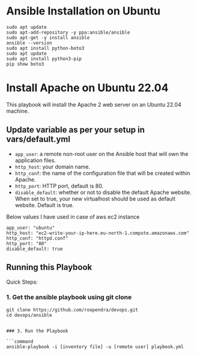 # Ansible Installation on Ubuntu
```
sudo apt update
sudo apt-add-repository -y ppa:ansible/ansible
sudo apt-get -y install ansible
ansible --version
sudo apt install python-boto3
sudo apt update
sudo apt install python3-pip
pip show boto3
```


# Install Apache on Ubuntu 22.04

This playbook will install the Apache 2 web server on an Ubuntu 22.04 machine. 


## Update variable as per your setup in vars/default.yml

- `app_user`: a remote non-root user on the Ansible host that will own the application files. 
- `http_host`: your domain name.
- `http_conf`: the name of the configuration file that will be created within Apache.
- `http_port`: HTTP port, default is 80.
- `disable_default`: whether or not to disable the default Apache website. When set to true, your new virtualhost should be used as default website. Default is true.

Below values I have used in case of aws ec2 instance
```
app_user: "ubuntu"
http_host: "ec2-write-your-ip-here.eu-north-1.compute.amazonaws.com"
http_conf: "httpd.conf"
http_port: "80"
disable_default: true
```

## Running this Playbook

Quick Steps:

### 1. Get the ansible playbook using git clone
```shell
git clone https://github.com/roopendra/devops.git
cd devops/ansible
```
```

### 3. Run the Playbook

```command
ansible-playbook -i [inventory file] -u [remote user] playbook.yml
```

